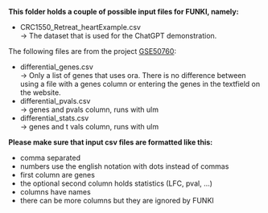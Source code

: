 **This folder holds a couple of possible input files for FUNKI, namely:**   

- CRC1550_Retreat_heartExample.csv  
  -> The dataset that is used for the ChatGPT demonstration.
  
The following files are from the project [GSE50760](https://github.com/adugourd/GSE50760/tree/main/example_inputs):  
- differential_genes.csv  
  -> Only a list of genes that uses ora. There is no difference between using a file with a genes column or entering the genes in the textfield on the website. 
- differential_pvals.csv  
  -> genes and pvals column, runs with ulm
- differential_stats.csv  
  -> genes and t vals column, runs with ulm  
      
      
**Please make sure that input csv files are formatted like this:** 

- comma separated
- numbers use the english notation with dots instead of commas
- first column are genes
- the optional second column holds statistics (LFC, pval, ...) 
- columns have names
- there can be more columns but they are ignored by FUNKI
